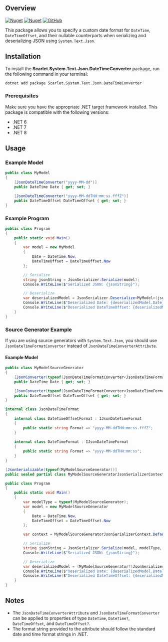 ## Overview
[![Nuget](https://img.shields.io/nuget/v/Scarlet.System.Text.Json.DateTimeConverter?color=ff4081&logo=nuget)](https://www.nuget.org/packages/Scarlet.System.Text.Json.DateTimeConverter)
[![Nuget](https://img.shields.io/nuget/dt/Scarlet.System.Text.Json.DateTimeConverter?color=ff4081&label=nuget%20downloads&logo=nuget)](https://www.nuget.org/packages/Scarlet.System.Text.Json.DateTimeConverter)
[![GitHub](https://img.shields.io/github/license/ScarletKuro/Scarlet.System.Text.Json.DateTimeConverter?color=594ae2&logo=github)](https://github.com/ScarletKuro/Scarlet.System.Text.Json.DateTimeConverter/blob/master/LICENSE)

This package allows you to specify a custom date format for `DateTime`, `DateTimeOffset`, and their nullable counterparts when serializing and deserializing JSON using `System.Text.Json`.

## Installation

To install the **Scarlet.System.Text.Json.DateTimeConverter** package, run the following command in your terminal:

```bash
dotnet add package Scarlet.System.Text.Json.DateTimeConverter
```

### Prerequisites

Make sure you have the appropriate .NET target framework installed. This package is compatible with the following versions:

- .NET 6
- .NET 7
- .NET 8

## Usage

### Example Model

```csharp
public class MyModel
{
    [JsonDateTimeConverter("yyyy-MM-dd")]
    public DateTime Date { get; set; }

    [JsonDateTimeConverter("yyyy-MM-ddTHH:mm:ss.fffZ")]
    public DateTimeOffset DateTimeOffset { get; set; }
}
```

### Example Program

```csharp
public class Program
{
    public static void Main()
    {
        var model = new MyModel
        {
            Date = DateTime.Now,
            DateTimeOffset = DateTimeOffset.Now
        };

        // Serialize
        string jsonString = JsonSerializer.Serialize(model);
        Console.WriteLine($"Serialized JSON: {jsonString}");

        // Deserialize
        var deserializedModel = JsonSerializer.Deserialize<MyModel>(jsonString);
        Console.WriteLine($"Deserialized Date: {deserializedModel.Date}");
        Console.WriteLine($"Deserialized DateTimeOffset: {deserializedModel.DateTimeOffset}");
    }
}
```

### Source Generator Example

If you are using source generators with `System.Text.Json`, you should use `JsonDateTimeFormatConverter` instead of `JsonDateTimeConverterAttribute`.

#### Example Model

```csharp
public class MyModelSourceGenerator
{
    [JsonConverter(typeof(JsonDateTimeFormatConverter<JsonDateTimeFormat.DateTimeFormat>))]
    public DateTime Date { get; set; }

    [JsonConverter(typeof(JsonDateTimeFormatConverter<JsonDateTimeFormat.DateTimeOffsetFormat>))]
    public DateTimeOffset DateTimeOffset { get; set; }
}

internal class JsonDateTimeFormat
{
    internal class DateTimeOffsetFormat : IJsonDateTimeFormat
    {
        public static string Format => "yyyy-MM-ddTHH:mm:ss.fffZ";
    }
    
    internal class DateTimeFormat : IJsonDateTimeFormat
    {
        public static string Format => "yyyy-MM-ddTHH:mm:ss";
    }
}

[JsonSerializable(typeof(MyModelSourceGenerator))]
public sealed partial class MyModelSourceGeneratorJsonSerializerContext : JsonSerializerContext;

public class Program
{
    public static void Main()
    {
        var modelType = typeof(MyModelSourceGenerator);
        var model = new MyModelSourceGenerator
        {
            Date = DateTime.Now,
            DateTimeOffset = DateTimeOffset.Now
        };

        var context = MyModelSourceGeneratorJsonSerializerContext.Default;

        // Serialize
        string jsonString = JsonSerializer.Serialize(model, modelType, context);
        Console.WriteLine($"Serialized JSON: {jsonString}");

        // Deserialize
        var deserializedModel = (MyModelSourceGenerator?)JsonSerializer.Deserialize(jsonString, modelType, context);
        Console.WriteLine($"Deserialized Date: {deserializedModel.Date}");
        Console.WriteLine($"Deserialized DateTimeOffset: {deserializedModel.DateTimeOffset}");
    }
}
```

## Notes

- The `JsonDateTimeConverterAttribute` and `JsonDateTimeFormatConverter` can be applied to properties of type `DateTime`, `DateTime?`, `DateTimeOffset`, and `DateTimeOffset?`.
- The format string provided to the attribute should follow the standard date and time format strings in .NET.
